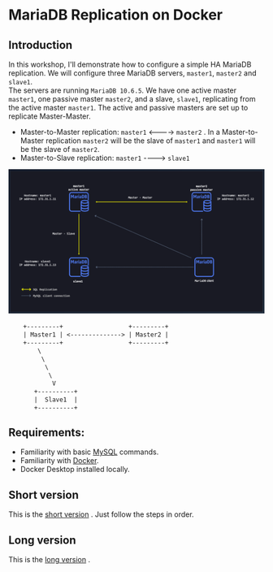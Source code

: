 # MariaDB Replication on Docker

## Introduction

In this workshop, I'll demonstrate how to configure a simple HA MariaDB replication. We will configure three MariaDB servers, `master1`, `master2` and `slave1`.  
The servers are running `MariaDB 10.6.5`. We have one active master `master1`, one passive master `master2`, and a slave, `slave1`, replicating from the active master `master1`. The active and passive masters are set up to replicate Master-Master.

- Master-to-Master replication: `master1` <----> `master2`
. In a Master-to-Master replication `master2` will be the slave of `master1` and `master1` will be the slave of `master2`.
- Master-to-Slave replication: 	`master1` ----> `slave1`

![architecture](images/architecture.png)


        +---------+                  +---------+
        | Master1 | <--------------> | Master2 |
        +---------+                  +---------+
            \
             \
              \
               \
                V
           +----------+
           |  Slave1  |
           +----------+

## Requirements:

* Familiarity with basic [MySQL](https://www.mysqltutorial.org/) commands.
* Familiarity with [Docker](https://www.docker.com/).
* Docker Desktop installed locally.

## Short version
This is the [short version](MariaDB-Replication-Short.md) . Just follow the steps in order.

## Long version
This is the [long version](MariaDB-Replication-Long.md) .
